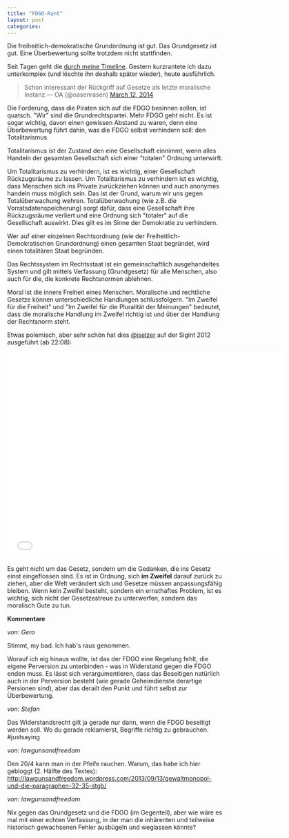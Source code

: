 ```yaml
---
title: "FDGO-Rant"
layout: post
categories: 
---
```

Die freiheitlich-demokratische Grundordnung ist gut. Das Grundgesetz ist gut. Eine Überbewertung sollte trotzdem nicht stattfinden.

Seit Tagen geht die <a href="https://twitter.com/search?q=%23fdgo&src=typd">durch meine Timeline</a>. Gestern kurzrantete ich dazu unterkomplex (und löschte ihn deshalb später wieder), heute ausführlich.

<blockquote class="twitter-tweet" lang="en">Schon interessant der Rückgriff auf Gesetze als letzte moralische Instanz.&mdash; OA (@oasenrasen) <a href="https://twitter.com/oasenrasen/statuses/443565564452417536">March 12, 2014</a></blockquote>
<script async src="//platform.twitter.com/widgets.js" charset="utf-8"></script>

Die Forderung, dass die Piraten sich auf die FDGO besinnen sollen, ist quatsch. "Wir" sind die Grundrechtspartei. Mehr FDGO geht nicht. Es ist sogar wichtig, davon einen gewissen Abstand zu waren, denn eine Überbewertung führt dahin, was die FDGO selbst verhindern soll: den Totalitarismus.

Totalitarismus ist der Zustand den eine Gesellschaft einnimmt, wenn alles Handeln der gesamten Gesellschaft sich einer "totalen" Ordnung unterwirft.

Um Totalitarismus zu verhindern, ist es wichtig, einer Gesellschaft Rückzugsräume zu lassen. Um Totalitarismus zu verhindern ist es wichtig, dass Menschen sich ins Private zurückziehen können und auch anonymes handeln muss möglich sein. Das ist der Grund, warum wir uns gegen Totalüberwachung wehren. Totalüberwachung (wie z.B. die Vorratsdatenspeicherung) sorgt dafür, dass eine Gesellschaft ihre Rückzugsräume verliert und eine Ordnung sich "totaler" auf die Gesellschaft auswirkt. Dies gilt es im Sinne der Demokratie zu verhindern.

Wer auf einer einzelnen Rechtsordnung (wie der Freiheitlich-Demokratischen Grundordnung) einen gesamten Staat begründet, wird einen totalitären Staat begründen.

Das Rechtssystem im Rechtsstaat ist ein gemeinschaftlich ausgehandeltes System und gilt mittels Verfassung (Grundgesetz) für alle Menschen, also auch für die, die konkrete Rechtsnormen ablehnen.

Moral ist die innere Freiheit eines Menschen. Moralische und rechtliche Gesetze können unterschiedliche Handlungen schlussfolgern. "Im Zweifel für die Freiheit" und "Im Zweifel für die Pluralität der Meinungen" bedeutet, dass die moralische Handlung im Zweifel richtig ist und über der Handlung der Rechtsnorm steht.

Etwas polemisch, aber sehr schön hat dies <a href="https://twitter.com/jselzer">@jselzer</a> auf der Sigint 2012 ausgeführt (ab 22:08):

<iframe width="640" height="480" src="//www.youtube.com/embed/Elvkcc48gQA?rel=0&t=2220" frameborder="0" allowfullscreen></iframe>

Es geht nicht um das Gesetz, sondern um die Gedanken, die ins Gesetz einst eingeflossen sind. Es ist in Ordnung, sich <b>im Zweifel</b> darauf zurück zu ziehen, aber die Welt verändert sich und Gesetze müssen anpassungsfähig bleiben. Wenn kein Zweifel besteht, sondern ein ernsthaftes Problem, ist es wichtig, sich nicht der Gesetzestreue zu unterwerfen, sondern das moralisch Gute zu tun.
		

__Kommentare__
			
_von: Gero_
			
Stimmt, my bad. Ich hab's raus genommen.

Worauf ich eig hinaus wollte, ist das der FDGO eine Regelung fehlt, die eigene Perversion zu unterbinden - was in Widerstand gegen die FDGO enden muss. Es lässt sich verargumentieren, dass das Beseitigen natürlich auch in der Perversion besteht (wie gerade Geheimdienste derartige Persionen sind), aber das derailt den Punkt und führt selbst zur Überbewertung.

			
_von: Stefan_
			
Das Widerstandsrecht gilt ja gerade nur dann, wenn die FDGO beseitigt werden soll. Wo du gerade reklamierst, Begriffe richtig zu gebrauchen. #justsaying

			
_von: lawgunsandfreedom_
			
Den 20/4 kann man in der Pfeife rauchen. Warum, das habe ich hier gebloggt (2. Hälfte des Textes): http://lawgunsandfreedom.wordpress.com/2013/09/13/gewaltmonopol-und-die-paragraphen-32-35-stgb/

			
_von: lawgunsandfreedom_
			
Nix gegen das Grundgesetz und die FDGO (im Gegenteil), aber wie wäre es mal mit einer echten Verfassung, in der man die inhärenten und teilweise historisch gewachsenen Fehler ausbügeln und weglassen könnte?

